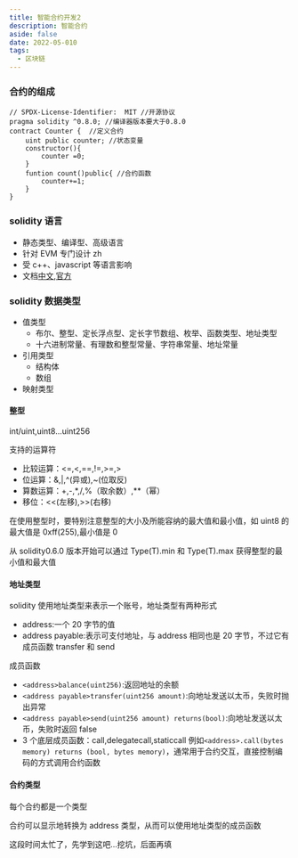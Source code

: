 ```yaml
---
title: 智能合约开发2
description: 智能合约
aside: false
date: 2022-05-010
tags:
  - 区块链
---
```


### 合约的组成

```solidity
// SPDX-License-Identifier:  MIT //开源协议
pragma solidity ^0.8.0; //编译器版本要大于0.8.0
contract Counter {  //定义合约
	uint public counter; //状态变量
	constructor(){
		counter =0;
	}
	funtion count()public{ //合约函数
		counter+=1;
	}
}
```

### solidity 语言

- 静态类型、编译型、高级语言
- 针对 EVM 专门设计 zh
- 受 c++、javascript 等语言影响
- 文档[中文](https://learnblockchain.cn/docs/solidity/),[官方](https://docs.soliditylang.org/)

### solidity 数据类型

- 值类型
  - 布尔、整型、定长浮点型、定长字节数组、枚举、函数类型、地址类型
  - 十六进制常量、有理数和整型常量、字符串常量、地址常量
- 引用类型
  - 结构体
  - 数组
- 映射类型

#### 整型

int/uint,uint8...uint256

支持的运算符

- 比较运算：<=,<,==,!=,>=,>
- 位运算：&,|,^(异或),~(位取反)
- 算数运算：+,-,\*,/,%（取余数）,\*\*（幂）
- 移位：<<(左移),>>(右移)

在使用整型时，要特别注意整型的大小及所能容纳的最大值和最小值，如 uint8 的最大值是 0xff(255),最小值是 0

从 solidity0.6.0 版本开始可以通过 Type(T).min 和 Type(T).max 获得整型的最小值和最大值

#### 地址类型

solidity 使用地址类型来表示一个账号，地址类型有两种形式

- address:一个 20 字节的值
- address payable:表示可支付地址，与 address 相同也是 20 字节，不过它有成员函数 transfer 和 send

成员函数

- `<address>balance(uint256)`:返回地址的余额
- `<address payable>transfer(uint256 amount)`:向地址发送以太币，失败时抛出异常
- `<address payable>send(uint256 amount) returns(bool)`:向地址发送以太币，失败时返回 false
- 3 个底层成员函数：call,delegatecall,staticcall 例如`<address>.call(bytes memory) returns (bool, bytes memory)`，通常用于合约交互，直接控制编码的方式调用合约函数

#### 合约类型

每个合约都是一个类型

合约可以显示地转换为 address 类型，从而可以使用地址类型的成员函数

这段时间太忙了，先学到这吧...挖坑，后面再填
